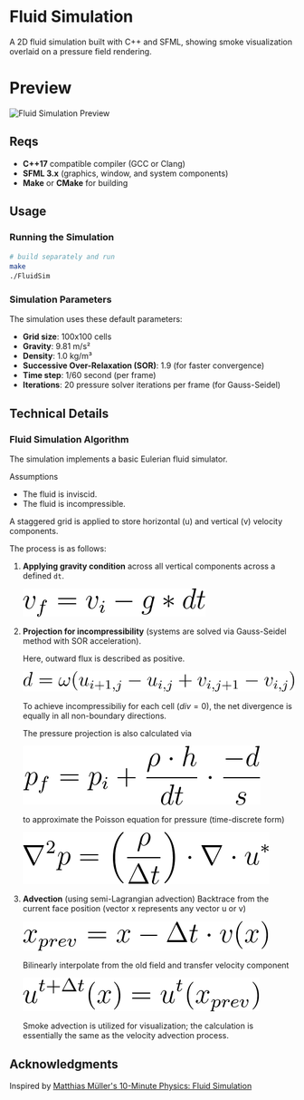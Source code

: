 # Fluid Simulation

A 2D fluid simulation built with C++ and SFML, showing smoke visualization overlaid on a pressure field rendering.

# Preview
![Fluid Simulation Preview](assets/pre.gif)



## Reqs

- **C++17** compatible compiler (GCC or Clang)
- **SFML 3.x** (graphics, window, and system components)
- **Make** or **CMake** for building

## Usage

### Running the Simulation
```bash
# build separately and run
make
./FluidSim
```


### Simulation Parameters

The simulation uses these default parameters:
- **Grid size**: 100x100 cells
- **Gravity**: 9.81 m/s²
- **Density**: 1.0 kg/m³
- **Successive Over-Relaxation (SOR)**: 1.9 (for faster convergence)
- **Time step**: 1/60 second (per frame)
- **Iterations**: 20 pressure solver iterations per frame (for Gauss-Seidel)


## Technical Details

### Fluid Simulation Algorithm

The simulation implements a basic Eulerian fluid simulator. 

Assumptions
- The fluid is inviscid.
- The fluid is incompressible.

A staggered grid is applied to store horizontal (u) and vertical (v) velocity components. 

The process is as follows:

1. **Applying gravity condition** across all vertical components across a defined ```dt```.

   ![v_f = v_i - g*dt](assets/integrate.png)

2. **Projection for incompressibility** (systems are solved via Gauss-Seidel method with SOR acceleration).

   Here, outward flux is described as positive.

   ![d = omega(u_{i+1,j}-u_{i,j}+v_{i,j+1}-v_{i,j})](assets/d.png)

   To achieve incompressibiliy for each cell ($div=0$), the net divergence is equally in all non-boundary directions.

   The pressure projection is also calculated via

   ![p_f = p_i + (rho * h)/dt * (-d)/s](assets/p_projective.png)

   to approximate the Poisson equation for pressure (time-discrete form)

   ![\nabla^2 p = \left(\frac{\rho}{\Delta t}\right) \cdot \nabla \cdot u^*](assets/poisson.png)

3. **Advection** (using semi-Lagrangian advection)
   Backtrace from the current face position (vector x represents any vector u or v)

   ![x_prev = x - Delta t * v(i,j)](assets/vect.png)

   Bilinearly interpolate from the old field and transfer velocity component

   ![u^{t+\Delta t}(x) = u^t(x_{prev})](assets/interpolate.png)


   Smoke advection is utilized for visualization; the calculation is essentially the same as the velocity advection process.



## Acknowledgments

 Inspired by [Matthias Müller's 10-Minute Physics: Fluid Simulation](https://matthias-research.github.io/pages/tenMinutePhysics/17-fluidSim.pdf)
